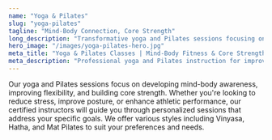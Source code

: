 ```yaml
---
name: "Yoga & Pilates"
slug: "yoga-pilates"
tagline: "Mind-Body Connection, Core Strength"
long_description: "Transformative yoga and Pilates sessions focusing on flexibility, core strength, and mind-body awareness. Improve posture, reduce stress, and enhance mobility."
hero_image: "/images/yoga-pilates-hero.jpg"
meta_title: "Yoga & Pilates Classes | Mind-Body Fitness & Core Strength"
meta_description: "Professional yoga and Pilates instruction for improved flexibility, core strength, and stress reduction. Personalized sessions for all experience levels."
---
```

Our yoga and Pilates sessions focus on developing mind-body awareness, improving flexibility, and building core strength. Whether you're looking to reduce stress, improve posture, or enhance athletic performance, our certified instructors will guide you through personalized sessions that address your specific goals. We offer various styles including Vinyasa, Hatha, and Mat Pilates to suit your preferences and needs.
